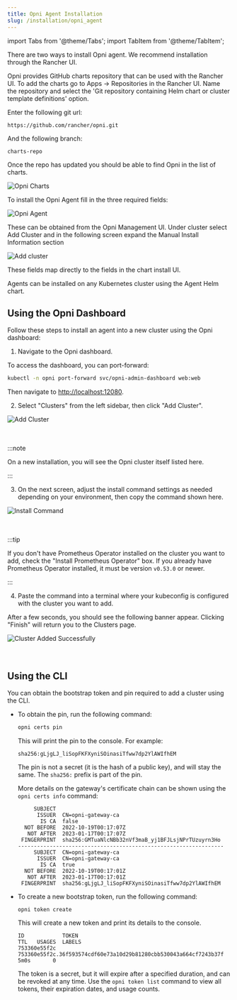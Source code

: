 ```yaml
---
title: Opni Agent Installation
slug: /installation/opni_agent
---
```

import Tabs from '@theme/Tabs';
import TabItem from '@theme/TabItem';

There are two ways to install Opni agent. We recommend installation through the Rancher UI.

<Tabs>
<TabItem value="rancher" label="Installation using Rancher UI" default>
Opni provides GitHub charts repository that can be used with the Rancher UI.  To add the charts go to Apps -> Repositories in the Rancher UI.  Name the repository and select the 'Git repository containing Helm chart or cluster template definitions' option.

Enter the following git url:

```
https://github.com/rancher/opni.git
```

And the following branch:

```
charts-repo
```

Once the repo has updated you should be able to find Opni in the list of charts.

![Opni Charts](/img/opnicharts.png)

 To install the Opni Agent fill in the three required fields:

 ![Opni Agent](/img/opniagentchart.png)

These can be obtained from the Opni Management UI.  Under cluster select Add Cluster and in the following screen expand the Manual Install Information section

 ![Add cluster](/img/addcluster.png)

 These fields map directly to the fields in the chart install UI.

</TabItem>
<TabItem value="helm" label="Installation using Helm">

Agents can be installed on any Kubernetes cluster using the Agent Helm chart.

## Using the Opni Dashboard

Follow these steps to install an agent into a new cluster using the Opni dashboard:

1. Navigate to the Opni dashboard.

  To access the dashboard, you can port-forward:

  ```bash
  kubectl -n opni port-forward svc/opni-admin-dashboard web:web
  ```
  Then navigate to [http://localhost:12080](http://localhost:12080).


2. Select "Clusters" from the left sidebar, then click "Add Cluster".

  <div className="image-border">
    <img
      src={require('/img/installation/add-cluster.png').default} 
      alt="Add Cluster"
    />
  </div>

  <br />
  <br />

  :::note

  On a new installation, you will see the Opni cluster itself listed here.

  :::

3. On the next screen, adjust the install command settings as needed depending on your environment, then copy the command shown here.

  <div className="image-border">
    <img
      src={require('/img/installation/install-command.png').default} 
      alt="Install Command"
    />
  </div>

  
  <br />
  <br />

  :::tip

  If you don't have Prometheus Operator installed on the cluster you want to add, check the "Install Prometheus Operator" box. If you already have Prometheus Operator installed, it must be version `v0.53.0` or newer.

  :::

4. Paste the command into a terminal where your kubeconfig is configured with the cluster you want to add.

  After a few seconds, you should see the following banner appear. Clicking "Finish" will return you to the Clusters page.

  <div className="image-border">
    <img
      src={require('/img/installation/install-success.png').default} 
      alt="Cluster Added Successfully"
    />
  </div>

  <br />
  <br />

## Using the CLI

You can obtain the bootstrap token and pin required to add a cluster using the CLI.

- To obtain the pin, run the following command:

  ```bash
  opni certs pin
  ```

  This will print the pin to the console. For example:

  ```
  sha256:gLjgLJ_liSopFKFXyniSOinasiTfww7dp2YlAWIfhEM 
  ```

  The pin is not a secret (it is the hash of a public key), and will stay the same. The `sha256:` prefix is part of the pin.

  More details on the gateway's certificate chain can be shown using the `opni certs info` command:

  ```
       SUBJECT                                                     
        ISSUER  CN=opni-gateway-ca                                 
         IS CA  false                                              
    NOT BEFORE  2022-10-19T00:17:07Z                               
     NOT AFTER  2023-01-17T00:17:07Z                               
   FINGERPRINT  sha256:GMTuaNlcNBb32nVf3maB_yj1BFJLsjNPrTUzuyrn3Ho 
  -----------------------------------------------------------------
       SUBJECT  CN=opni-gateway-ca                                 
        ISSUER  CN=opni-gateway-ca                                 
         IS CA  true                                               
    NOT BEFORE  2022-10-19T00:17:01Z                               
     NOT AFTER  2023-01-17T00:17:01Z                               
   FINGERPRINT  sha256:gLjgLJ_liSopFKFXyniSOinasiTfww7dp2YlAWIfhEM 
  ```

- To create a new bootstrap token, run the following command:

  ```
  opni token create
  ```

  This will create a new token and print its details to the console. 

  ```
  ID            TOKEN                                                              TTL   USAGES  LABELS 
  753360e55f2c  753360e55f2c.36f593574cdf60e73a10d29b81280cbb530043a664cf7243b37f  5m0s       0         
  ```
  
  The token is a secret, but it will expire after a specified duration, and can be revoked at any time. Use the `opni token list` command to view all tokens, their expiration dates, and usage counts.

</TabItem>
</Tabs>